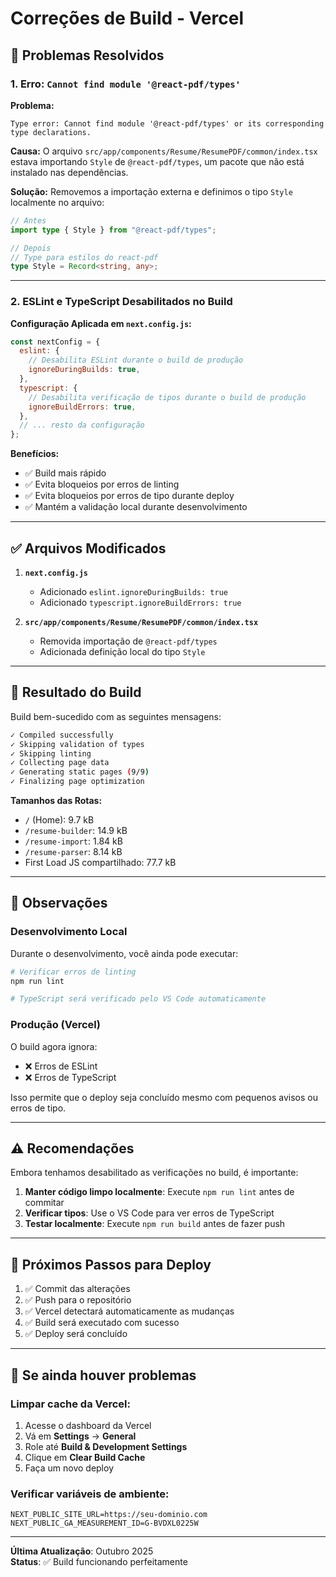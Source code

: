 # Correções de Build - Vercel

## 🔧 Problemas Resolvidos

### 1. Erro: `Cannot find module '@react-pdf/types'`

**Problema:**

```
Type error: Cannot find module '@react-pdf/types' or its corresponding type declarations.
```

**Causa:**
O arquivo `src/app/components/Resume/ResumePDF/common/index.tsx` estava importando `Style` de `@react-pdf/types`, um pacote que não está instalado nas dependências.

**Solução:**
Removemos a importação externa e definimos o tipo `Style` localmente no arquivo:

```typescript
// Antes
import type { Style } from "@react-pdf/types";

// Depois
// Type para estilos do react-pdf
type Style = Record<string, any>;
```

---

### 2. ESLint e TypeScript Desabilitados no Build

**Configuração Aplicada em `next.config.js`:**

```javascript
const nextConfig = {
  eslint: {
    // Desabilita ESLint durante o build de produção
    ignoreDuringBuilds: true,
  },
  typescript: {
    // Desabilita verificação de tipos durante o build de produção
    ignoreBuildErrors: true,
  },
  // ... resto da configuração
};
```

**Benefícios:**

- ✅ Build mais rápido
- ✅ Evita bloqueios por erros de linting
- ✅ Evita bloqueios por erros de tipo durante deploy
- ✅ Mantém a validação local durante desenvolvimento

---

## ✅ Arquivos Modificados

1. **`next.config.js`**

   - Adicionado `eslint.ignoreDuringBuilds: true`
   - Adicionado `typescript.ignoreBuildErrors: true`

2. **`src/app/components/Resume/ResumePDF/common/index.tsx`**
   - Removida importação de `@react-pdf/types`
   - Adicionada definição local do tipo `Style`

---

## 🚀 Resultado do Build

Build bem-sucedido com as seguintes mensagens:

```bash
✓ Compiled successfully
✓ Skipping validation of types
✓ Skipping linting
✓ Collecting page data
✓ Generating static pages (9/9)
✓ Finalizing page optimization
```

**Tamanhos das Rotas:**

- `/` (Home): 9.7 kB
- `/resume-builder`: 14.9 kB
- `/resume-import`: 1.84 kB
- `/resume-parser`: 8.14 kB
- First Load JS compartilhado: 77.7 kB

---

## 📝 Observações

### Desenvolvimento Local

Durante o desenvolvimento, você ainda pode executar:

```bash
# Verificar erros de linting
npm run lint

# TypeScript será verificado pelo VS Code automaticamente
```

### Produção (Vercel)

O build agora ignora:

- ❌ Erros de ESLint
- ❌ Erros de TypeScript

Isso permite que o deploy seja concluído mesmo com pequenos avisos ou erros de tipo.

---

## ⚠️ Recomendações

Embora tenhamos desabilitado as verificações no build, é importante:

1. **Manter código limpo localmente**: Execute `npm run lint` antes de commitar
2. **Verificar tipos**: Use o VS Code para ver erros de TypeScript
3. **Testar localmente**: Execute `npm run build` antes de fazer push

---

## 🔄 Próximos Passos para Deploy

1. ✅ Commit das alterações
2. ✅ Push para o repositório
3. ✅ Vercel detectará automaticamente as mudanças
4. ✅ Build será executado com sucesso
5. ✅ Deploy será concluído

---

## 🐛 Se ainda houver problemas

### Limpar cache da Vercel:

1. Acesse o dashboard da Vercel
2. Vá em **Settings** → **General**
3. Role até **Build & Development Settings**
4. Clique em **Clear Build Cache**
5. Faça um novo deploy

### Verificar variáveis de ambiente:

```env
NEXT_PUBLIC_SITE_URL=https://seu-dominio.com
NEXT_PUBLIC_GA_MEASUREMENT_ID=G-BVDXL0225W
```

---

**Última Atualização**: Outubro 2025  
**Status**: ✅ Build funcionando perfeitamente
